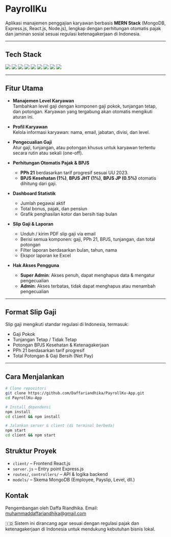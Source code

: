 # PayrollKu

Aplikasi manajemen penggajian karyawan berbasis **MERN Stack** (MongoDB, Express.js, React.js, Node.js), lengkap dengan perhitungan otomatis pajak dan jaminan sosial sesuai regulasi ketenagakerjaan di Indonesia.

---

## Tech Stack

<div align="left">
  <img src="https://img.shields.io/badge/Node.js-339933?style=for-the-badge&logo=nodedotjs&logoColor=white" />
  <img src="https://img.shields.io/badge/React-20232a?style=for-the-badge&logo=react&logoColor=61DAFB" />
  <img src="https://img.shields.io/badge/CSS-264de4?style=for-the-badge&logo=css3&logoColor=white" />
  <img src="https://img.shields.io/badge/Redux-593D88?style=for-the-badge&logo=redux&logoColor=white" />
  <img src="https://img.shields.io/badge/Express.js-000000?style=for-the-badge&logo=express&logoColor=white" />
  <img src="https://img.shields.io/badge/MongoDB-47A248?style=for-the-badge&logo=mongodb&logoColor=white" />
  <img src="https://img.shields.io/badge/SendGrid-2C9AB7?style=for-the-badge&logo=sendgrid&logoColor=white" />
  <img src="https://img.shields.io/badge/NPM-CB3837?style=for-the-badge&logo=npm&logoColor=white" />
  <img src="https://img.shields.io/badge/Bootstrap-7952B3?style=for-the-badge&logo=bootstrap&logoColor=white" />
</div>

---

## Fitur Utama

- **Manajemen Level Karyawan**  
  Tambahkan level gaji dengan komponen gaji pokok, tunjangan tetap, dan potongan. Karyawan yang tergabung akan otomatis mengikuti aturan ini.

- **Profil Karyawan**  
  Kelola informasi karyawan: nama, email, jabatan, divisi, dan level.

- **Pengecualian Gaji**  
  Atur gaji, tunjangan, atau potongan khusus untuk karyawan tertentu secara rutin atau sekali (one-off).

- **Perhitungan Otomatis Pajak & BPJS**
  - **PPh 21** berdasarkan tarif progresif sesuai UU 2023.
  - **BPJS Kesehatan (1%)**, **BPJS JHT (1%)**, **BPJS JP (0.5%)** otomatis dihitung dari gaji.

- **Dashboard Statistik**
  - Jumlah pegawai aktif
  - Total bonus, pajak, dan pensiun
  - Grafik penghasilan kotor dan bersih tiap bulan

- **Slip Gaji & Laporan**
  - Unduh / kirim PDF slip gaji via email
  - Berisi semua komponen: gaji, PPh 21, BPJS, tunjangan, dan total potongan
  - Filter laporan berdasarkan bulan, tahun, nama
  - Ekspor laporan ke Excel

- **Hak Akses Pengguna**
  - **Super Admin**: Akses penuh, dapat menghapus data & mengatur pengecualian
  - **Admin**: Akses terbatas, tidak dapat menghapus atau menambah pengecualian

---

## Format Slip Gaji

Slip gaji mengikuti standar regulasi di Indonesia, termasuk:
- Gaji Pokok
- Tunjangan Tetap / Tidak Tetap
- Potongan BPJS Kesehatan & Ketenagakerjaan
- PPh 21 berdasarkan tarif progresif
- Total Potongan & Gaji Bersih (Net Pay)

---

## Cara Menjalankan

```bash
# Clone repositori
git clone https://github.com/Daffariandhika/PayrollKu-App.git
cd PayrollKu-App

# Install dependensi
npm install
cd client && npm install

# Jalankan server & client (di terminal berbeda)
npm start
cd client && npm start
```

## Struktur Proyek

* `client/` – Frontend React.js
* `server.js` – Entry point Express.js
* `routes/`, `controllers/` – API & logika backend
* `models/` – Skema MongoDB (Employee, Payslip, Level, dll.)

## Kontak

Pengembangan oleh Daffa Riandhika.
Email: [muhammaddaffariandhika@gmail.com](mailto:muhammaddaffariandhika@gmail.com)

🇮🇩 Sistem ini dirancang agar sesuai dengan regulasi pajak dan ketenagakerjaan di Indonesia untuk mendukung kebutuhan bisnis lokal.
